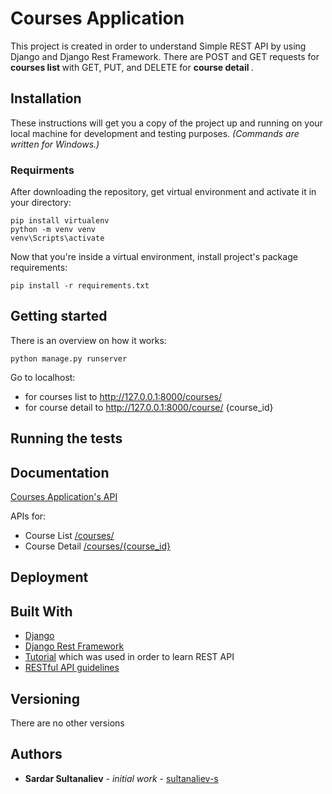 # Courses Application

This project is created in order to understand Simple REST API by using Django and Django Rest Framework. 
There are POST and GET requests for <b> courses list </b> with GET, PUT, and DELETE for <b> course detail </b>.

## Installation

These instructions will get you a copy of the project up and running on your local machine for development and testing purposes. 
*(Commands are written for Windows.)*

### Requirments

After downloading the repository, get virtual environment and activate it in your directory:
```
pip install virtualenv
python -m venv venv
venv\Scripts\activate
```

Now that you're inside a virtual environment, install project's package requirements:

```
pip install -r requirements.txt
```

## Getting started

There is an overview on how it works:
```
python manage.py runserver
```
Go to localhost:
* for courses list to http://127.0.0.1:8000/courses/
* for course detail to http://127.0.0.1:8000/course/ {course_id}

## Running the tests

## Documentation

[Courses Application's API](https://coursesapi4.docs.apiary.io/#)

APIs for:
* Course List [/courses/](http://private-a67b02-coursesapi4.apiary-mock.com/courses)
* Course Detail [/courses/{course_id}](https://private-a67b02-coursesapi4.apiary-mock.com/courses/course_id/)
    
## Deployment

## Built With

* [Django](https://docs.djangoproject.com/en/3.0/)
* [Django Rest Framework](https://www.django-rest-framework.org/)
* [Tutorial](https://www.django-rest-framework.org/tutorial/1-serialization/) which was used in order to learn REST API
* [RESTful API guidelines](https://opensource.zalando.com/restful-api-guidelines/)

## Versioning

There are no other versions

## Authors

* <b>Sardar Sultanaliev</b> - *initial work* - [sultanaliev-s](https://github.com/sultanaliev-s)
